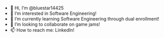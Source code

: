 - 👋 Hi, I’m @bluestar14425
- 👀 I’m interested in Software Engineering!
- 🌱 I’m currently learning Software Engineering through dual enrollment!
- 💞️ I’m looking to collaborate on game jams!
- 📫 How to reach me: LinkedIn!

<!---
bluestar14425/bluestar14425 is a ✨ special ✨ repository because its `README.md` (this file) appears on your GitHub profile.
You can click the Preview link to take a look at your changes.
--->
